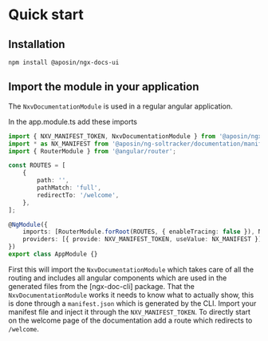 # Quick start

## Installation

`npm install @aposin/ngx-docs-ui`

## Import the module in your application

The `NxvDocumentationModule` is used in a regular angular application.

In the app.module.ts add these imports

```ts
import { NXV_MANIFEST_TOKEN, NxvDocumentationModule } from '@aposin/ngx-docs-ui';
import * as NX_MANIFEST from '@aposin/ng-soltracker/documentation/manifest.json';
import { RouterModule } from '@angular/router';

const ROUTES = [
    {
        path: '',
        pathMatch: 'full',
        redirectTo: '/welcome',
    },
];

@NgModule({
    imports: [RouterModule.forRoot(ROUTES, { enableTracing: false }), NxvDocumentationModule.forRoot()],
    providers: [{ provide: NXV_MANIFEST_TOKEN, useValue: NX_MANIFEST }],
})
export class AppModule {}
```

First this will import the `NxvDocumentationModule` which takes care of all the routing and includes all angular components which are used in the generated files from the [ngx-doc-cli] package. That the `NxvDocumentationModule` works it needs to know what to actually show, this is done through a `manifest.json` which is generated by the CLI. Import your manifest file and inject it through the `NXV_MANIFEST_TOKEN`. To directly start on the welcome page of the documentation add a route which redirects to `/welcome`.
